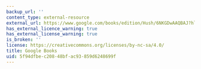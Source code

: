 ```yaml
---
backup_url: ''
content_type: external-resource
external_url: https://www.google.com/books/edition/Hush/6NKGDwAAQBAJ?hl=en&gbpv=1
has_external_licence_warning: true
has_external_license_warning: true
is_broken: ''
license: https://creativecommons.org/licenses/by-nc-sa/4.0/
title: Google Books
uid: 5f94dfbe-c208-48bf-ac93-859d6248699f
---
```

